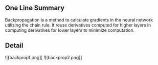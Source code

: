 ## One Line Summary
Backpropagation is a method to calculate gradients in the neural network utilizing the chain rule. It reuse derivatives computed for higher layers in computing derivatives for lower layers to minimize computation.

## Detail
![[backprop1.png]]
![[backprop2.png]]
